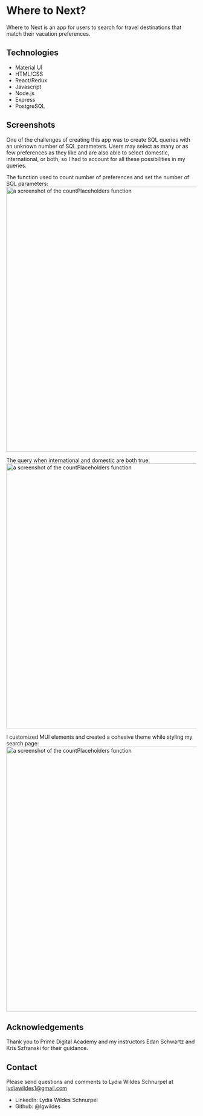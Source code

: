 
# Where to Next?

Where to Next is an app for users to search for travel destinations that match their vacation preferences. 

## Technologies

* Material UI
* HTML/CSS
* React/Redux
* Javascript
* Node.js
* Express
* PostgreSQL

## Screenshots

One of the challenges of creating this app was to create SQL queries with an unknown number of SQL parameters. Users may select as many or as few preferences as they like and are also able to select domestic, international, or both, so I had to account for all these possibilities in my queries. 


The function used to count number of preferences and set the number of SQL parameters:
<img
  src="/Users/lydiawildes/Documents/Prime/prime-tier3/where-to-next/countPlaceholders function.png"
  alt="a screenshot of the countPlaceholders function"
  style="display: inline-block; width: 700px">

The query when international and domestic are both true:
  <img
  src="/Users/lydiawildes/Documents/Prime/prime-tier3/where-to-next/SQL Query for international and domestic destinations.png"
  alt="a screenshot of the countPlaceholders function"
  style="display: inline-block; width: 700px">

I customized MUI elements and created a cohesive theme while styling my search page:
  <img
  src="/Users/lydiawildes/Documents/Prime/prime-tier3/where-to-next/search view.png"
  alt="a screenshot of the countPlaceholders function"
  style="display: inline-block; width: 700px">

## Acknowledgements

Thank you to Prime Digital Academy and my instructors Edan Schwartz and Kris Szfranski for their guidance. 


## Contact

Please send questions and comments to Lydia Wildes Schnurpel at lydiawildes1@gmail.com
* LinkedIn: Lydia Wildes Schnurpel
* Github: @lgwildes

<!-- ## Deployment

1. Create a new Heroku project
1. Link the Heroku project to the project GitHub Repo
1. Create an Heroku Postgres database
1. Connect to the Heroku Postgres database from Postico
1. Create the necessary tables
1. Add an environment variable for `SERVER_SESSION_SECRET` with a nice random string for security
1. In the deploy section, select manual deploy

## Update Documentation

Customize this ReadMe and the code comments in this project to read less like a starter repo and more like a project. Here is an example: https://gist.github.com/PurpleBooth/109311bb0361f32d87a2 -->
